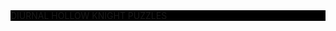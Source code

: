 <html>
  <style
    Title="background:color;" #000000; color: #FFFFFF;">
  </style>
<body>
<div src="Title" style="background-color: #000000;">
  DIURNAL HOLLOW KNIGHT PUZZLES
</div>
</body>


</html>
